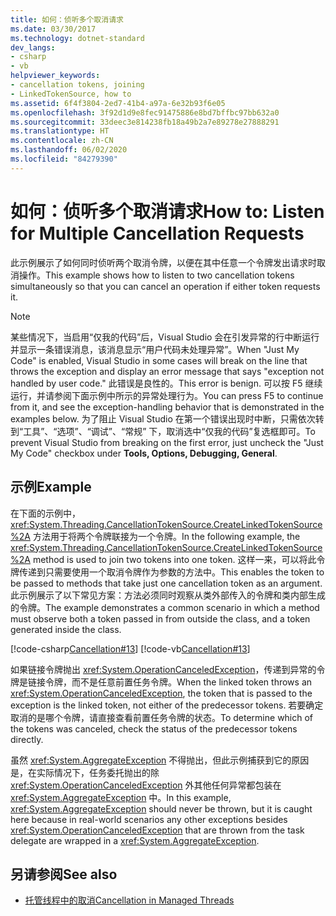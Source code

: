 ```yaml
---
title: 如何：侦听多个取消请求
ms.date: 03/30/2017
ms.technology: dotnet-standard
dev_langs:
- csharp
- vb
helpviewer_keywords:
- cancellation tokens, joining
- LinkedTokenSource, how to
ms.assetid: 6f4f3804-2ed7-41b4-a97a-6e32b93f6e05
ms.openlocfilehash: 3f92d1d9e8fec91475886e8bd7bffbc97bb632a0
ms.sourcegitcommit: 33deec3e814238fb18a49b2a7e89278e27888291
ms.translationtype: HT
ms.contentlocale: zh-CN
ms.lasthandoff: 06/02/2020
ms.locfileid: "84279390"
---
```

# <a name="how-to-listen-for-multiple-cancellation-requests"></a><span data-ttu-id="9de74-102">如何：侦听多个取消请求</span><span class="sxs-lookup"><span data-stu-id="9de74-102">How to: Listen for Multiple Cancellation Requests</span></span>
<span data-ttu-id="9de74-103">此示例展示了如何同时侦听两个取消令牌，以便在其中任意一个令牌发出请求时取消操作。</span><span class="sxs-lookup"><span data-stu-id="9de74-103">This example shows how to listen to two cancellation tokens simultaneously so that you can cancel an operation if either token requests it.</span></span>  
  
> [!NOTE]
> <span data-ttu-id="9de74-104">某些情况下，当启用“仅我的代码”后，Visual Studio 会在引发异常的行中断运行并显示一条错误消息，该消息显示“用户代码未处理异常”。</span><span class="sxs-lookup"><span data-stu-id="9de74-104">When "Just My Code" is enabled, Visual Studio in some cases will break on the line that throws the exception and display an error message that says "exception not handled by user code."</span></span> <span data-ttu-id="9de74-105">此错误是良性的。</span><span class="sxs-lookup"><span data-stu-id="9de74-105">This error is benign.</span></span> <span data-ttu-id="9de74-106">可以按 F5 继续运行，并请参阅下面示例中所示的异常处理行为。</span><span class="sxs-lookup"><span data-stu-id="9de74-106">You can press F5 to continue from it, and see the exception-handling behavior that is demonstrated in the examples below.</span></span> <span data-ttu-id="9de74-107">为了阻止 Visual Studio 在第一个错误出现时中断，只需依次转到“工具”、“选项”、“调试”、“常规”  下，取消选中“仅我的代码”复选框即可。</span><span class="sxs-lookup"><span data-stu-id="9de74-107">To prevent Visual Studio from breaking on the first error, just uncheck the "Just My Code" checkbox under **Tools, Options, Debugging, General**.</span></span>  
  
## <a name="example"></a><span data-ttu-id="9de74-108">示例</span><span class="sxs-lookup"><span data-stu-id="9de74-108">Example</span></span>  
 <span data-ttu-id="9de74-109">在下面的示例中，<xref:System.Threading.CancellationTokenSource.CreateLinkedTokenSource%2A> 方法用于将两个令牌联接为一个令牌。</span><span class="sxs-lookup"><span data-stu-id="9de74-109">In the following example, the <xref:System.Threading.CancellationTokenSource.CreateLinkedTokenSource%2A> method is used to join two tokens into one token.</span></span> <span data-ttu-id="9de74-110">这样一来，可以将此令牌传递到只需要使用一个取消令牌作为参数的方法中。</span><span class="sxs-lookup"><span data-stu-id="9de74-110">This enables the token to be passed to methods that take just one cancellation token as an argument.</span></span> <span data-ttu-id="9de74-111">此示例展示了以下常见方案：方法必须同时观察从类外部传入的令牌和类内部生成的令牌。</span><span class="sxs-lookup"><span data-stu-id="9de74-111">The example demonstrates a common scenario in which a method must observe both a token passed in from outside the class, and a token generated inside the class.</span></span>  
  
 [!code-csharp[Cancellation#13](../../../samples/snippets/csharp/VS_Snippets_Misc/cancellation/cs/cancellationex13.cs#13)]
 [!code-vb[Cancellation#13](../../../samples/snippets/visualbasic/VS_Snippets_Misc/cancellation/vb/cancellationex13.vb#13)]  
  
 <span data-ttu-id="9de74-112">如果链接令牌抛出 <xref:System.OperationCanceledException>，传递到异常的令牌是链接令牌，而不是任意前置任务令牌。</span><span class="sxs-lookup"><span data-stu-id="9de74-112">When the linked token throws an <xref:System.OperationCanceledException>, the token that is passed to the exception is the linked token, not either of the predecessor tokens.</span></span> <span data-ttu-id="9de74-113">若要确定取消的是哪个令牌，请直接查看前置任务令牌的状态。</span><span class="sxs-lookup"><span data-stu-id="9de74-113">To determine which of the tokens was canceled, check the status of the predecessor tokens directly.</span></span>  
  
 <span data-ttu-id="9de74-114">虽然 <xref:System.AggregateException> 不得抛出，但此示例捕获到它的原因是，在实际情况下，任务委托抛出的除 <xref:System.OperationCanceledException> 外其他任何异常都包装在 <xref:System.AggregateException> 中。</span><span class="sxs-lookup"><span data-stu-id="9de74-114">In this example, <xref:System.AggregateException> should never be thrown, but it is caught here because in real-world scenarios any other exceptions besides <xref:System.OperationCanceledException> that are thrown from the task delegate are wrapped in a <xref:System.AggregateException>.</span></span>  
  
## <a name="see-also"></a><span data-ttu-id="9de74-115">另请参阅</span><span class="sxs-lookup"><span data-stu-id="9de74-115">See also</span></span>

- [<span data-ttu-id="9de74-116">托管线程中的取消</span><span class="sxs-lookup"><span data-stu-id="9de74-116">Cancellation in Managed Threads</span></span>](cancellation-in-managed-threads.md)
